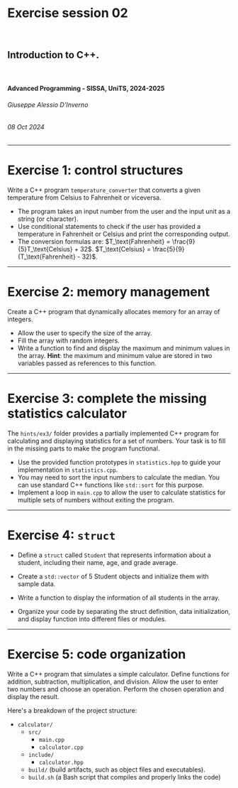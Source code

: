 <!--
title: Exercise session 02
paginate: true

_class: titlepage
-->

# Exercise session 02
<br>

## Introduction to C++.
<br>

#### Advanced Programming - SISSA, UniTS, 2024-2025

###### Giuseppe Alessio D'Inverno

###### 08 Oct 2024

---

# Exercise 1: control structures

Write a C++ program `temperature_converter` that converts a given temperature from Celsius to Fahrenheit or viceversa.

- The program takes an input number from the user and the input unit as a string (or character).
- Use conditional statements to check if the user has provided a temperature in Fahrenheit or Celsius and print the corresponding output.
- The conversion formulas are:
$T_\text{Fahrenheit} = \frac{9}{5}T_\text{Celsius} + 32$.
$T_\text{Celsius} = \frac{5}{9}(T_\text{Fahrenheit} - 32)$.

---

# Exercise 2: memory management

Create a C++ program that dynamically allocates memory for an array of integers.
- Allow the user to specify the size of the array.
- Fill the array with random integers.
- Write a function to find and display the maximum and minimum values in the array. **Hint**: the maximum and minimum value are stored in two variables passed as references to this function.

---

# Exercise 3: complete the missing statistics calculator

The `hints/ex3/` folder provides a partially implemented C++ program for calculating and displaying statistics for a set of numbers. Your task is to fill in the missing parts to make the program functional.

- Use the provided function prototypes in `statistics.hpp` to guide your implementation in `statistics.cpp`.
- You may need to sort the input numbers to calculate the median. You can use standard C++ functions like `std::sort` for this purpose.
- Implement a loop in `main.cpp` to allow the user to calculate statistics for multiple sets of numbers without exiting the program.

---

# Exercise 4: `struct`

- Define a `struct` called `Student` that represents information about a student, including their name, age, and grade average.
- Create a `std::vector` of 5 Student objects and initialize them with sample data.
- Write a function to display the information of all students in the array.

- Organize your code by separating the struct definition, data initialization, and display function into different files or modules.

---

# Exercise 5: code organization

Write a C++ program that simulates a simple calculator. Define functions for addition, subtraction, multiplication, and division. Allow the user to enter two numbers and choose an operation. Perform the chosen operation and display the result.

Here's a breakdown of the project structure:

- `calculator/`
    - `src/`
        - `main.cpp`
        - `calculator.cpp`
    - `include/`
        - `calculator.hpp`
    - `build/` (build artifacts, such as object files and executables).
    - `build.sh` (a Bash script that compiles and properly links the code)
